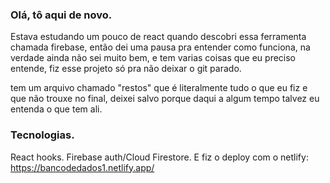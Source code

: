 ### Olá, tô aqui de novo.

Estava estudando um pouco de react quando descobri essa ferramenta chamada firebase, então dei uma pausa pra entender como funciona, na verdade ainda não sei muito bem, e tem varias coisas que eu preciso entende, fiz esse projeto só pra não deixar  o git parado.


tem um arquivo chamado "restos" que é literalmente tudo o que eu fiz e que não trouxe no final, deixei salvo porque daqui a algum tempo talvez eu entenda o que tem ali.



### Tecnologias.
React hooks.
Firebase auth/Cloud Firestore.
E fiz o deploy com o netlify: https://bancodedados1.netlify.app/
